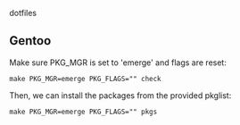 dotfiles


## Gentoo

Make sure PKG_MGR is set to 'emerge' and flags are reset:

```console
make PKG_MGR=emerge PKG_FLAGS="" check
```

Then, we can install the packages from the provided pkglist:

```console
make PKG_MGR=emerge PKG_FLAGS="" pkgs
```

